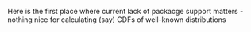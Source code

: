 Here is the first place where current lack of packacge support matters - nothing nice for calculating (say) CDFs of well-known distributions 
